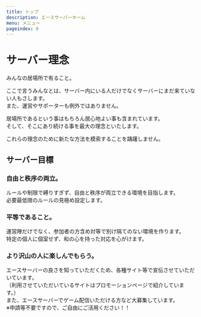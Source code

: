 ```yaml
---
title: トップ
description: エースサーバーホーム
menu: メニュー
pageindex: 0
---
```

# サーバー理念

みんなの居場所で有ること。

ここで言うみんなとは、サーバー内にいる人だけでなくサーバーにまだ来ていない人もさします。\
また、運営やサポーターも例外ではありません。

居場所であるという事はもちろん居心地よい事も含まれています。\
そして、そこにあり続ける事を最大の理念といたします。

これらの理念のために新たな方法を模索することを躊躇しません。

## サーバー目標

### 自由と秩序の両立。

ルールや制限で縛りすぎず、自由と秩序が両立できる環境を目指します。\
必要最低限のルールの見極め設定します。

### 平等であること。

運営陣だけでなく、参加者の方含め対等で別け隔てのない環境を作ります。\
特定の個人に個室せず、和の心を持った対応を心がけます。

### より沢山の人に楽しんでもらう。

エースサーバーの良さを知っていただくため、各種サイト等で宣伝させていただいています。\
（利用させていただいているサイトはプロモーションページで紹介しています。）\
また、エースサーバーでゲーム配信いただける方など大募集しています。\
※申請等不要ですので、ご自由にご活用ください！！